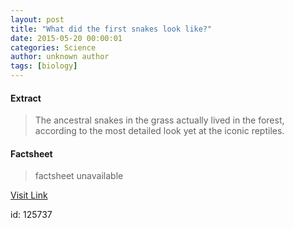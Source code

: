 ```yaml
---
layout: post
title: "What did the first snakes look like?"
date: 2015-05-20 00:00:01
categories: Science
author: unknown author
tags: [biology]
---
```



#### Extract
>The ancestral snakes in the grass actually lived in the forest, according to the most detailed look yet at the iconic reptiles.

#### Factsheet
>factsheet unavailable

[Visit Link](http://phys.org/news351261014.html)

id:  125737
